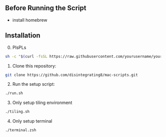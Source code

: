## Before Running the Script
- install homebrew

## Installation

0. PlsPLs
```bash
sh -c "$(curl -fsSL https://raw.githubusercontent.com/yourusername/yourrepo/main/bootstrap.sh)"
```
  
1. Clone this repository:

```bash
git clone https://github.com/disintegrating8/mac-scripts.git
```

2. Run the setup script:

```bash
./run.sh
```

3. Only setup tiling environment

```bash
./tiling.sh
```

4. Only setup terminal

```bash
./terminal.zsh
```
